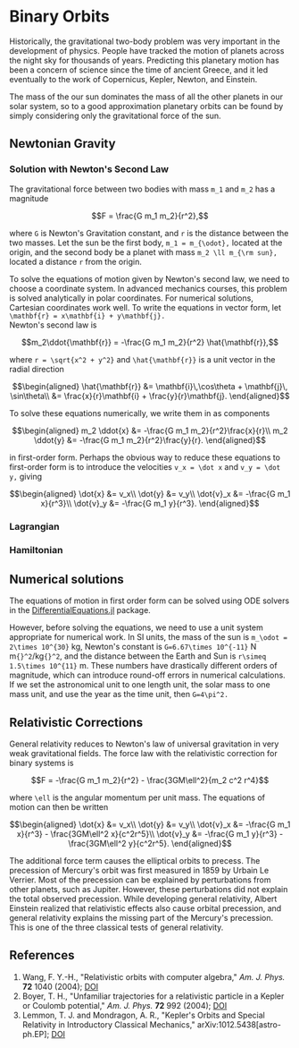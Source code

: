 # Binary Orbits

Historically, the gravitational two-body problem was very important
in the development of physics. People have tracked the motion of planets 
across the night sky for thousands of years.  Predicting this 
planetary motion has been a concern of science since the time of 
ancient Greece, and it led eventually to the work of Copernicus, Kepler, 
Newton, and Einstein.

The mass of the our sun dominates
the mass of all the other planets in our solar system, so to a good
approximation planetary orbits can be found by simply considering
only the gravitational force of the sun.

## Newtonian Gravity

### Solution with Newton's Second Law

The gravitational force between two bodies with mass ``m_1`` and ``m_2`` has
a magnitude
```math
F = \frac{G m_1 m_2}{r^2},
```
where ``G`` is Newton's Gravitation constant, and ``r`` is the
distance between the two masses.  Let the sun be the first body,
``m_1 = m_{\odot},`` located at the origin, and the second body be
a planet with mass ``m_2 \ll m_{\rm sun},`` located a distance
``r`` from the origin.  

To solve the equations of motion given by Newton's second law, we need
to choose a coordinate system. In advanced mechanics courses, this
problem is solved analytically in polar coordinates. For numerical
solutions, Cartesian coordinates work well.  To write the equations
in vector form, let ``\mathbf{r} = x\mathbf{i} + y\mathbf{j}.``  
Newton's second law is
```math
m_2\ddot{\mathbf{r}} = -\frac{G m_1 m_2}{r^2} \hat{\mathbf{r}},
```
where ``r = \sqrt{x^2 + y^2}`` and 
``\hat{\mathbf{r}}`` is a unit vector in the radial direction
```math
\begin{aligned}
\hat{\mathbf{r}} &= \mathbf{i}\,\cos\theta + \mathbf{j}\, \sin\theta\\
  &= \frac{x}{r}\mathbf{i} + \frac{y}{r}\mathbf{j}.
\end{aligned}
```
To solve these equations numerically, we write them in as components
```math
\begin{aligned}
m_2 \ddot{x} &= -\frac{G m_1 m_2}{r^2}\frac{x}{r}\\
m_2 \ddot{y} &= -\frac{G m_1 m_2}{r^2}\frac{y}{r}.
\end{aligned}
```
in first-order form.  Perhaps the obvious way to reduce these equations
to first-order form is to introduce the velocities ``v_x = \dot x`` 
and ``v_y = \dot y,`` giving
```math
\begin{aligned}
\dot{x} &= v_x\\
\dot{y} &= v_y\\
\dot{v}_x &= -\frac{G m_1 x}{r^3}\\
\dot{v}_y &= -\frac{G m_1 y}{r^3}.
\end{aligned}
```

### Lagrangian

### Hamiltonian

## Numerical solutions

The equations of motion in first order form can be solved using
ODE solvers in the [DifferentialEquations.jl](https://diffeq.sciml.ai/stable/) 
package.  

However, before solving the equations, we need to use
a unit system appropriate for numerical work.  In SI units,
the mass of the sun is ``m_\odot = 2\times 10^{30}`` kg,
Newton's constant is ``G=6.67\times 10^{-11}`` N m``{}^2``/kg``{}^2``,
and the distance between the Earth and Sun is ``r\simeq 1.5\times 10^{11}`` m.
These numbers have drastically different orders of magnitude, which 
can introduce round-off errors in numerical calculations.  
If we set the astronomical unit to one length unit, the solar mass to one
mass unit, and use the year as the time unit, then ``G=4\pi^2.``

## Relativistic Corrections

General relativity reduces to Newton's law of universal gravitation
in very weak gravitational fields.  The force law with the relativistic
correction for binary systems is
```math
F = -\frac{G m_1 m_2}{r^2} - \frac{3GM\ell^2}{m_2 c^2 r^4}
```
where ``\ell`` is the angular momentum per unit mass.  The equations
of motion can then be written
```math
\begin{aligned}
\dot{x} &= v_x\\
\dot{y} &= v_y\\
\dot{v}_x &= -\frac{G m_1 x}{r^3} - \frac{3GM\ell^2 x}{c^2r^5}\\
\dot{v}_y &= -\frac{G m_1 y}{r^3} - \frac{3GM\ell^2 y}{c^2r^5}.
\end{aligned}
```
The additional force term causes the elliptical orbits to precess.  The
precession of Mercury's orbit was first measured in 1859 by Urbain Le Verrier.
Most of the precession can be explained by perturbations from other
planets, such as Jupiter.  However, these perturbations did not explain 
the total observed precession.
While developing general relativity, Albert Einstein realized that relativistic
effects also cause orbital precession, and general relativity explains
the missing part of the Mercury's precession.  This is one of the three
classical tests of general relativity.



## References

1. Wang, F. Y.-H., "Relativistic orbits with computer algebra," *Am. J. Phys.* __72__ 1040 (2004); [DOI](https://doi.org/10.1119/1.1645284)
2. Boyer, T. H., "Unfamiliar trajectories for a relativistic particle in a Kepler or Coulomb potential," *Am. J. Phys.* __72__ 992 (2004); [DOI](https://doi.org/10.1119/1.1737396)
3. Lemmon, T. J. and Mondragon, A. R., "Kepler's Orbits and Special Relativity in Introductory Classical Mechanics," arXiv:1012.5438[astro-ph.EP]; [DOI](https://doi.org/10.48550/arXiv.1012.5438)
